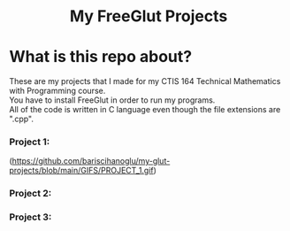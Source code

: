 <h1 align='center'>My FreeGlut Projects</h1>

# What is this repo about?
  These are my projects that I made for my CTIS 164 Technical Mathematics with Programming course. <br>
  You have to install FreeGlut in order to run my programs. <br>
  All of the code is written in C language even though the file extensions are ".cpp".

### Project 1:
  (https://github.com/bariscihanoglu/my-glut-projects/blob/main/GIFS/PROJECT_1.gif)
### Project 2:

### Project 3:
